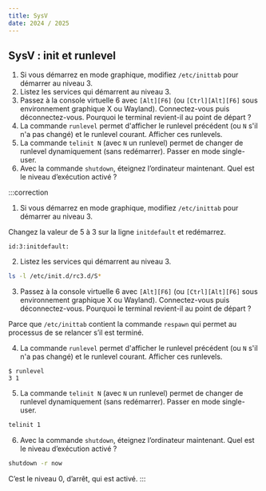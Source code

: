 ```yaml
---
title: SysV
date: 2024 / 2025
---
```


## SysV : init et runlevel

1. Si vous démarrez en mode graphique, modifiez `/etc/inittab` pour démarrer au niveau 3. 
2. Listez les services qui démarrent au niveau 3.
3. Passez à la console virtuelle 6 avec `[Alt][F6]` (ou `[Ctrl][Alt][F6]` sous environnement graphique X ou Wayland). Connectez-vous puis déconnectez-vous. Pourquoi le terminal revient-il au point de départ ?
4. La commande `runlevel` permet d'afficher le runlevel précédent (ou `N` s'il n'a pas changé) et le runlevel courant. Afficher ces runlevels.
5. La commande `telinit N` (avec `N` un runlevel) permet de changer de runlevel dynamiquement (sans redémarrer). Passer en mode single-user.
6. Avec la commande `shutdown`, éteignez l’ordinateur maintenant. Quel est le niveau d’exécution activé ? 

:::correction
1. Si vous démarrez en mode graphique, modifiez `/etc/inittab` pour démarrer au niveau 3. 

Changez la valeur de 5 à 3 sur la ligne `initdefault` et redémarrez. 

```
id:3:initdefault: 
```

2. Listez les services qui démarrent au niveau 3.

```sh
ls -l /etc/init.d/rc3.d/S* 
```

3. Passez à la console virtuelle 6 avec `[Alt][F6]` (ou `[Ctrl][Alt][F6]` sous environnement graphique X ou Wayland). Connectez-vous puis déconnectez-vous. Pourquoi le terminal revient-il au point de départ ?

Parce que `/etc/inittab` contient la commande `respawn` qui permet au processus de se relancer s’il est terminé. 

4. La commande `runlevel` permet d'afficher le runlevel précédent (ou `N` s'il n'a pas changé) et le runlevel courant. Afficher ces runlevels.

```console
$ runlevel  
3 1
```

5. La commande `telinit N` (avec `N` un runlevel) permet de changer de runlevel dynamiquement (sans redémarrer). Passer en mode single-user.

```sh
telinit 1
```

6. Avec la commande `shutdown`, éteignez l’ordinateur maintenant. Quel est le niveau d’exécution activé ? 

```sh
shutdown -r now 
```

C’est le niveau 0, d’arrêt, qui est activé.
:::

